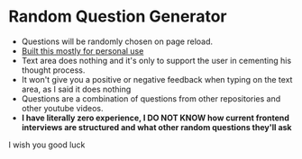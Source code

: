# Random Question Generator

- Questions will be randomly chosen on page reload.
- <ins>Built this mostly for personal use</ins>
- Text area does nothing and it's only to support the user in cementing his thought process.
- It won't give you a positive or negative feedback when typing on the text area, as I said it does nothing
- Questions are a combination of questions from other repositories and other youtube videos.
- **I have literally zero experience, I DO NOT KNOW how current frontend interviews are structured and what other random questions they'll ask**

I wish you good luck
